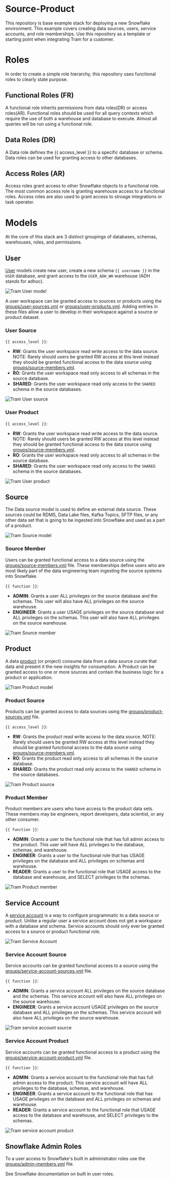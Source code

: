 # Source-Product

This repository is base example stack for deploying a new Snowflake environment.  This example covers creating data sources, users, service accounts, and role memberships.  Use this repository as a template or starting point when integrating Tram for a customer.

# Roles

In order to create a simple role hierarchy, this repository uses functional roles to clearly state purpose.

## Functional Roles (FR)

A functional role inherits permissions from data roles(DR) or access roles(AR).  Functional roles should be used for all query contexts which require the use of both a warehouse and database to execute.  Almost all queries will be run using a functional role.

## Data Roles (DR)

A Data role defines the {{ access_level }} to a specific database or schema.  Data roles can be used for granting access to other databases.

## Access Roles (AR)

Access roles grant access to other Snowflake objects to a functional role.  The most common access role is granting warehouse access to a functional roles.  Access roles are also used to grant access to stroage integrations or task operator.


# Models

At the core of this stack are 3 distinct groupings of databases, schemas, warehouses, roles, and permissions.

## User

[User](models/user.yml) models create new user, create a new schema `{{ username }}` in the `USER` database, and grant access to the `USER_ADH_WH` warehouse (ADH stands for adhoc).

![Tram User model](docs/images/phdata-tram-base-stack-user.png)

A user workspace can be granted access to sources or products using the [groups/user-sources.yml](groups/users-sources.yml) or [groups/user-products.yml](groups/user-products.yml).  Adding entries in these files allow a user to develop in their workspace against a source or product dataset.

### User Source

`{{ access_level }}`:

- **RW**: Grants the user workspace read write access to the data source.  NOTE: Rarely should users be granted RW access at this level instead they should be granted functional access to the data source using [groups/source-members.yml](groups/source-members.yml).
- **RO**: Grants the user workspace read only access to all schemas in the source database.
- **SHARED**: Grants the user workspace read only access to the `SHARED` schema in the source databases.

![Tram User source](docs/images/phdata-tram-base-stack-user-source.png)

### User Product

`{{ access_level }}`:

- **RW**: Grants the user workspace read write access to the data source.  NOTE: Rarely should users be granted RW access at this level instead they should be granted functional access to the data source using [groups/source-members.yml](groups/source-members.yml).
- **RO**: Grants the user workspace read only access to all schemas in the source database.
- **SHARED**: Grants the user workspace read only access to the `SHARED` schema in the source databases.

![Tram User product](docs/images/phdata-tram-base-stack-user-product.png)


## Source

The Data source model is used to define an external data source.  These sources could be RDMS, Data Lake files, Kafka Topics, SFTP files, or any other data set that is going to be ingested into Snowflake and used as a part of a product.

![Tram Source model](docs/images/phdata-tram-base-stack-source.png)

### Source Member

Users can be granted functional access to a data source using the [groups/source-members.yml](groups/source-members.yml) file.  These memberships define users who are most likely part of the data engineering team ingesting the source systems into Snowflake.

`{{ function }}`:

- **ADMIN**: Grants a user ALL privileges on the source database and the schemas.  This user will also have ALL privileges on the source warehouse.
- **ENGINEER**: Grants a user USAGE privileges on the source database and ALL privileges on the schemas.  This user will also have ALL privileges on the source warehouse.

![Tram Source member](docs/images/phdata-tram-base-stack-source-member.png)

## Product

A data [product](models/product.yml) (or project) consume data from a data source curate that data and present it the new insights for consumption.  A Product can be granted access to one or more sources and contain the business logic for a product or application.

![Tram Product model](docs/images/phdata-tram-base-stack-product.png)

### Product Source

Products can be granted access to data sources using the [groups/product-sources.yml](groups/product-sources.yml) file.

`{{ access_level }}`:

- **RW**: Grants the product read write access to the data source.  NOTE: Rarely should users be granted RW access at this level instead they should be granted functional access to the data source using [groups/source-members.yml](groups/source-members.yml).
- **RO**: Grants the product read only access to all schemas in the source database.
- **SHARED**: Grants the product read only access to the `SHARED` schema in the source databases.

![Tram Product source](docs/images/phdata-tram-base-stack-product-source.png)

### Product Member

Product members are users who have access to the product data sets.  These members may be engineers, report developers, data scientist, or any other consumer.

`{{ function }}`:

- **ADMIN**:  Grants a user to the functional role that has full admin access to the product.  This user will have ALL privileges to the database, schemas, and warehouse.
- **ENGINEER**: Grants a user to the functional role that has USAGE privileges on the database and ALL privileges on schemas and warehouse.
- **READER**: Grants a user to the functional role that USAGE access to the database and warehouse, and SELECT privileges to the schemas.

![Tram Product member](docs/images/phdata-tram-base-stack-product-member.png)

## Service Account

A [service account](models/service-account.yml) is a way to configure programmatic to a data source or product.  Unlike a regular user a service account does not get a workspace with a database and schema.  Service accounts should only ever be granted access to a source or product functional role.

![Tram Service Account](docs/images/phdata-tram-base-stack-service-account.png)

### Service Account Source

Service accounts can be granted functional access to a source using the [groups/service-account-sources.yml](groups/service-account-sources.yml) file.

`{{ function }}`:

- **ADMIN**: Grants a service account ALL privileges on the source database and the schemas.  This service account will also have ALL privileges on the source warehouse.
- **ENGINEER**: Grants a service account USAGE privileges on the source database and ALL privileges on the schemas.  This service account will also have ALL privileges on the source warehouse.

![Tram service account source](docs/images/phdata-tram-base-stack-service-account-source.png)

### Service Account Product

Service accounts can be granted functional access to a product using the [groups/service-account-product.yml](groups/service-account-product.yml) file.

`{{ function }}`:

- **ADMIN**:  Grants a service account to the functional role that has full admin access to the product.  This service account will have ALL privileges to the database, schemas, and warehouse.
- **ENGINEER**: Grants a service account to the functional role that has USAGE privileges on the database and ALL privileges on schemas and warehouse.
- **READER**: Grants a service account to the functional role that USAGE access to the database and warehouse, and SELECT privileges to the schemas.

![Tram service account product](docs/images/phdata-tram-base-stack-service-account-product.png)

## Snowflake Admin Roles

To a user access to Snowflake's built in administrator roles use the [groups/admin-members.yml](groups/admin-members.yml) file.

See Snowflake documentation on built in user roles.

